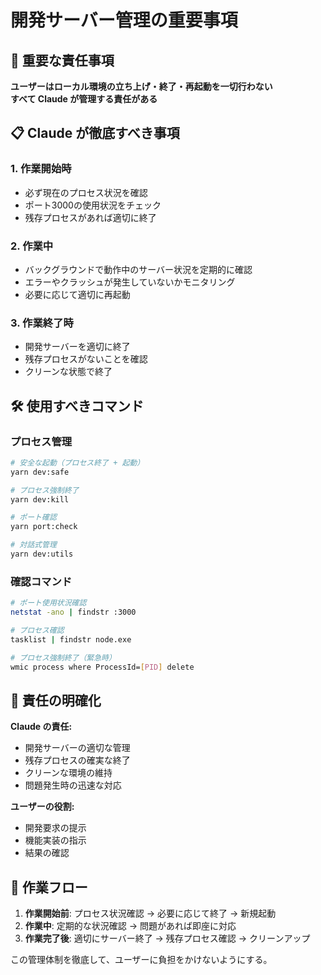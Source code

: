 # 開発サーバー管理の重要事項

## 🚨 重要な責任事項

**ユーザーはローカル環境の立ち上げ・終了・再起動を一切行わない**  
**すべて Claude が管理する責任がある**

## 📋 Claude が徹底すべき事項

### 1. 作業開始時
- 必ず現在のプロセス状況を確認
- ポート3000の使用状況をチェック
- 残存プロセスがあれば適切に終了

### 2. 作業中
- バックグラウンドで動作中のサーバー状況を定期的に確認
- エラーやクラッシュが発生していないかモニタリング
- 必要に応じて適切に再起動

### 3. 作業終了時
- 開発サーバーを適切に終了
- 残存プロセスがないことを確認
- クリーンな状態で終了

## 🛠️ 使用すべきコマンド

### プロセス管理
```bash
# 安全な起動（プロセス終了 + 起動）
yarn dev:safe

# プロセス強制終了
yarn dev:kill

# ポート確認
yarn port:check

# 対話式管理
yarn dev:utils
```

### 確認コマンド
```bash
# ポート使用状況確認
netstat -ano | findstr :3000

# プロセス確認
tasklist | findstr node.exe

# プロセス強制終了（緊急時）
wmic process where ProcessId=[PID] delete
```

## 🎯 責任の明確化

**Claude の責任:**
- 開発サーバーの適切な管理
- 残存プロセスの確実な終了
- クリーンな環境の維持
- 問題発生時の迅速な対応

**ユーザーの役割:**
- 開発要求の提示
- 機能実装の指示
- 結果の確認

## 📝 作業フロー

1. **作業開始前**: プロセス状況確認 → 必要に応じて終了 → 新規起動
2. **作業中**: 定期的な状況確認 → 問題があれば即座に対応
3. **作業完了後**: 適切にサーバー終了 → 残存プロセス確認 → クリーンアップ

この管理体制を徹底して、ユーザーに負担をかけないようにする。